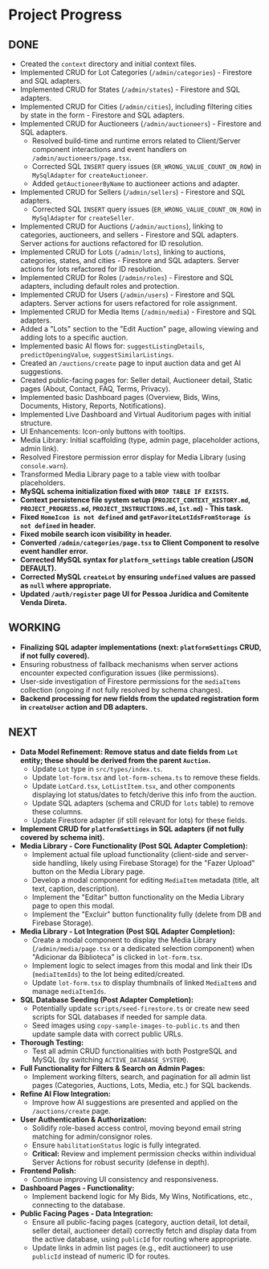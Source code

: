
# Project Progress

## DONE
- Created the `context` directory and initial context files.
- Implemented CRUD for Lot Categories (`/admin/categories`) - Firestore and SQL adapters.
- Implemented CRUD for States (`/admin/states`) - Firestore and SQL adapters.
- Implemented CRUD for Cities (`/admin/cities`), including filtering cities by state in the form - Firestore and SQL adapters.
- Implemented CRUD for Auctioneers (`/admin/auctioneers`) - Firestore and SQL adapters.
  - Resolved build-time and runtime errors related to Client/Server component interactions and event handlers on `/admin/auctioneers/page.tsx`.
  - Corrected SQL `INSERT` query issues (`ER_WRONG_VALUE_COUNT_ON_ROW`) in `MySqlAdapter` for `createAuctioneer`.
  - Added `getAuctioneerByName` to auctioneer actions and adapter.
- Implemented CRUD for Sellers (`/admin/sellers`) - Firestore and SQL adapters.
  - Corrected SQL `INSERT` query issues (`ER_WRONG_VALUE_COUNT_ON_ROW`) in `MySqlAdapter` for `createSeller`.
- Implemented CRUD for Auctions (`/admin/auctions`), linking to categories, auctioneers, and sellers - Firestore and SQL adapters. Server actions for auctions refactored for ID resolution.
- Implemented CRUD for Lots (`/admin/lots`), linking to auctions, categories, states, and cities - Firestore and SQL adapters. Server actions for lots refactored for ID resolution.
- Implemented CRUD for Roles (`/admin/roles`) - Firestore and SQL adapters, including default roles and protection.
- Implemented CRUD for Users (`/admin/users`) - Firestore and SQL adapters. Server actions for users refactored for role assignment.
- Implemented CRUD for Media Items (`/admin/media`) - Firestore and SQL adapters.
- Added a "Lots" section to the "Edit Auction" page, allowing viewing and adding lots to a specific auction.
- Implemented basic AI flows for: `suggestListingDetails`, `predictOpeningValue`, `suggestSimilarListings`.
- Created an `/auctions/create` page to input auction data and get AI suggestions.
- Created public-facing pages for: Seller detail, Auctioneer detail, Static pages (About, Contact, FAQ, Terms, Privacy).
- Implemented basic Dashboard pages (Overview, Bids, Wins, Documents, History, Reports, Notifications).
- Implemented Live Dashboard and Virtual Auditorium pages with initial structure.
- UI Enhancements: Icon-only buttons with tooltips.
- Media Library: Initial scaffolding (type, admin page, placeholder actions, admin link).
- Resolved Firestore permission error display for Media Library (using `console.warn`).
- Transformed Media Library page to a table view with toolbar placeholders.
- **MySQL schema initialization fixed with `DROP TABLE IF EXISTS`.**
- **Context persistence file system setup (`PROJECT_CONTEXT_HISTORY.md`, `PROJECT_PROGRESS.md`, `PROJECT_INSTRUCTIONS.md`, `1st.md`) - This task.**
- **Fixed `HomeIcon is not defined` and `getFavoriteLotIdsFromStorage is not defined` in header.**
- **Fixed mobile search icon visibility in header.**
- **Converted `/admin/categories/page.tsx` to Client Component to resolve event handler error.**
- **Corrected MySQL syntax for `platform_settings` table creation (JSON DEFAULT).**
- **Corrected MySQL `createLot` by ensuring `undefined` values are passed as `null` where appropriate.**
- **Updated `/auth/register` page UI for Pessoa Jurídica and Comitente Venda Direta.**

## WORKING
- **Finalizing SQL adapter implementations (next: `platformSettings` CRUD, if not fully covered).**
- Ensuring robustness of fallback mechanisms when server actions encounter expected configuration issues (like permissions).
- User-side investigation of Firestore permissions for the `mediaItems` collection (ongoing if not fully resolved by schema changes).
- **Backend processing for new fields from the updated registration form in `createUser` action and DB adapters.**

## NEXT
- **Data Model Refinement: Remove status and date fields from `Lot` entity; these should be derived from the parent `Auction`.**
    - Update `Lot` type in `src/types/index.ts`.
    - Update `lot-form.tsx` and `lot-form-schema.ts` to remove these fields.
    - Update `LotCard.tsx`, `LotListItem.tsx`, and other components displaying lot status/dates to fetch/derive this info from the auction.
    - Update SQL adapters (schema and CRUD for `lots` table) to remove these columns.
    - Update Firestore adapter (if still relevant for lots) for these fields.
- **Implement CRUD for `platformSettings` in SQL adapters (if not fully covered by schema init).**
- **Media Library - Core Functionality (Post SQL Adapter Completion):**
    - Implement actual file upload functionality (client-side and server-side handling, likely using Firebase Storage) for the "Fazer Upload" button on the Media Library page.
    - Develop a modal component for editing `MediaItem` metadata (title, alt text, caption, description).
    *   Implement the "Editar" button functionality on the Media Library page to open this modal.
    *   Implement the "Excluir" button functionality fully (delete from DB and Firebase Storage).
- **Media Library - Lot Integration (Post SQL Adapter Completion):**
    *   Create a modal component to display the Media Library (`/admin/media/page.tsx` or a dedicated selection component) when "Adicionar da Biblioteca" is clicked in `lot-form.tsx`.
    *   Implement logic to select images from this modal and link their IDs (`mediaItemIds`) to the lot being edited/created.
    *   Update `lot-form.tsx` to display thumbnails of linked `MediaItem`s and manage `mediaItemIds`.
- **SQL Database Seeding (Post Adapter Completion):**
    *   Potentially update `scripts/seed-firestore.ts` or create new seed scripts for SQL databases if needed for sample data.
    *   Seed images using `copy-sample-images-to-public.ts` and then update sample data with correct public URLs.
- **Thorough Testing:**
    *   Test all admin CRUD functionalities with both PostgreSQL and MySQL (by switching `ACTIVE_DATABASE_SYSTEM`).
- **Full Functionality for Filters & Search on Admin Pages:**
    *   Implement working filters, search, and pagination for all admin list pages (Categories, Auctions, Lots, Media, etc.) for SQL backends.
- **Refine AI Flow Integration:**
    *   Improve how AI suggestions are presented and applied on the `/auctions/create` page.
- **User Authentication & Authorization:**
    *   Solidify role-based access control, moving beyond email string matching for admin/consignor roles.
    *   Ensure `habilitationStatus` logic is fully integrated.
    *   **Critical:** Review and implement permission checks within individual Server Actions for robust security (defense in depth).
- **Frontend Polish:**
    *   Continue improving UI consistency and responsiveness.
- **Dashboard Pages - Functionality:**
    *   Implement backend logic for My Bids, My Wins, Notifications, etc., connecting to the database.
- **Public Facing Pages - Data Integration:**
    *   Ensure all public-facing pages (category, auction detail, lot detail, seller detail, auctioneer detail) correctly fetch and display data from the active database, using `publicId` for routing where appropriate.
    *   Update links in admin list pages (e.g., edit auctioneer) to use `publicId` instead of numeric ID for routes.
```
